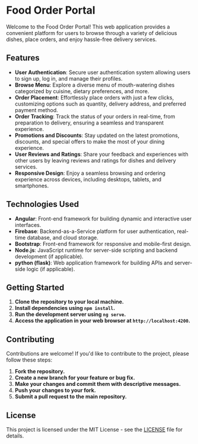 # Food Order Portal

Welcome to the Food Order Portal! This web application provides a convenient platform for users to browse through a variety of delicious dishes, place orders, and enjoy hassle-free delivery services.

## Features

- **User Authentication**: Secure user authentication system allowing users to sign up, log in, and manage their profiles.
- **Browse Menu**: Explore a diverse menu of mouth-watering dishes categorized by cuisine, dietary preferences, and more.
- **Order Placement**: Effortlessly place orders with just a few clicks, customizing options such as quantity, delivery address, and preferred payment method.
- **Order Tracking**: Track the status of your orders in real-time, from preparation to delivery, ensuring a seamless and transparent experience.
- **Promotions and Discounts**: Stay updated on the latest promotions, discounts, and special offers to make the most of your dining experience.
- **User Reviews and Ratings**: Share your feedback and experiences with other users by leaving reviews and ratings for dishes and delivery services.
- **Responsive Design**: Enjoy a seamless browsing and ordering experience across devices, including desktops, tablets, and smartphones.

## Technologies Used

- **Angular**: Front-end framework for building dynamic and interactive user interfaces.
- **Firebase**: Backend-as-a-Service platform for user authentication, real-time database, and cloud storage.
- **Bootstrap**: Front-end framework for responsive and mobile-first design.
- **Node.js**: JavaScript runtime for server-side scripting and backend development (if applicable).
- **python (flask)**: Web application framework for building APIs and server-side logic (if applicable).

## Getting Started

1. **Clone the repository to your local machine.**
2. **Install dependencies using `npm install`.**
3. **Run the development server using `ng serve`.**
4. **Access the application in your web browser at `http://localhost:4200`.**

## Contributing

Contributions are welcome! If you'd like to contribute to the project, please follow these steps:

1. **Fork the repository.**
2. **Create a new branch for your feature or bug fix.**
3. **Make your changes and commit them with descriptive messages.**
4. **Push your changes to your fork.**
5. **Submit a pull request to the main repository.**

## License

This project is licensed under the MIT License - see the [LICENSE](LICENSE) file for details.
